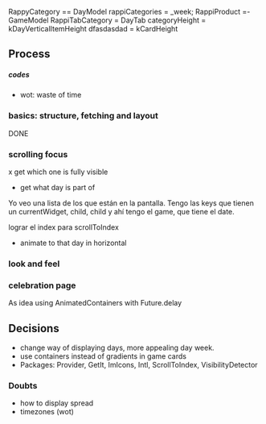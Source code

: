 
RappyCategory == DayModel
rappiCategories = _week;
RappiProduct =- GameModel
RappiTabCategory = DayTab
categoryHeight = kDayVerticalItemHeight
dfasdasdad = kCardHeight

## Process
##### codes
- wot: waste of time

### basics: structure, fetching and layout
DONE
### scrolling focus
x get which one is fully visible
- get what day is part of

Yo veo una lista de los que están en la pantalla.
Tengo las keys que tienen un currentWidget, child, child y ahí
tengo el game, que tiene el date.


lograr el index para scrollToIndex
- animate to that day in horizontal
### look and feel

### celebration page
As idea using AnimatedContainers with Future.delay

## Decisions
- change way of displaying days, more appealing day week.
- use containers instead of gradients in game cards
- Packages: Provider, GetIt, ImIcons, Intl, ScrollToIndex, VisibilityDetector

### Doubts
- how to display spread
- timezones (wot)